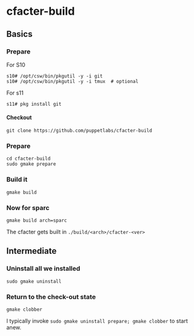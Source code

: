 cfacter-build
=============
## Basics

### Prepare

For S10
```
s10# /opt/csw/bin/pkgutil -y -i git
s10# /opt/csw/bin/pkgutil -y -i tmux  # optional
```

For s11
```
s11# pkg install git
```

#### Checkout
```
git clone https://github.com/puppetlabs/cfacter-build
```


### Prepare
```
cd cfacter-build
sudo gmake prepare
```

### Build it
```
gmake build
```

### Now for sparc
```
gmake build arch=sparc
```

The cfacter gets built in `./build/<arch>/cfacter-<ver>`

## Intermediate

### Uninstall all we installed
```
sudo gmake uninstall
```
### Return to the check-out state
```
gmake clobber
```

I typically invoke `sudo gmake uninstall prepare; gmake clobber` to start anew.
